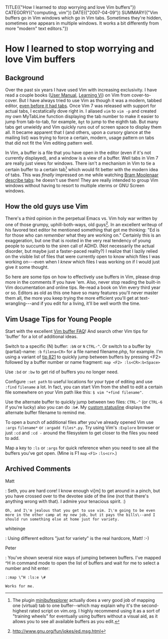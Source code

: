 TITLE({"How I learned to stop worrying and love Vim buffers"})
CATEGORY({"computing, vim"})
DATE({"2007-04-09"})
SUMMARY({"Vim buffers go in Vim windows which go in Vim tabs. Sometimes they're hidden, sometimes one appears in multiple windows. It works a bit differently from more "modern" text editors."})

How I learned to stop worrying and love Vim buffers
===================================================

Background
----------

Over the past six years I have used Vim with increasing exclusivity. I
have read a couple books ([User
Manual](http://vimdoc.sourceforge.net/htmldoc/usr_toc.html), [Learning
Vi](http://www.bookpool.com/sm/1565924266)) on Vim from cover-to-cover.
But I have always tried to use Vim as though it was a modern, tabbed
editor, [even before it had
tabs](http://www.vim.org/tips/tip.php?tip_id=173). Once Vim 7 was
released with support for actual tabs, I ecstatically dove right in. I
aliased `vim` to `vim -p` and created my own MyTabLine function
displaying the tab number to make it easier to jump from tab-to-tab, for
example, `8gt` to jump to the eighth tab. But many tabs get unwieldy and
Vim quickly runs out of screen space to display them all. It became
apparent that I (and others, upon a cursory glance at the mailing list)
was trying to force a certain, modern, usage pattern on tabs that did
not fit the Vim editing pattern well.

In Vim, a buffer is a file that you have open in the editor (even if
it\'s not currently displayed), and a window is a view of a buffer. Well
tabs in Vim 7 are really just views for windows. There isn\'t a
mechanism in Vim to tie a certain buffer to a certain tab[^1] which
would fit better with the modern idea of tabs. This was *finally*
impressed on me while watching [Bram Moolenaar describe
tabs](http://video.google.com/videoplay?docid=2538831956647446078#1h15m):
he doesn\'t use them! They are really intended to group Vim windows
without having to resort to multiple xterms or GNU Screen windows.

How the old guys use Vim
------------------------

There\'s a third opinion in the perpetual Emacs vs. Vim holy war written
by one of those grumpy, uphill-both-ways, old guys[^2]. In an excellent
writeup of his favored text editor he mentioned something that got me
thinking: \"Ed is for those who can *remember* what they are working
on.\" Certainly this is an exaggeration, but one that is rooted in the
very real tendency of young people to succumb to the siren call of ADHD.
(Not necessarily the actual disorder, but maybe just a faster-paced
reality?) I realize that I lazily relied on the visible list of files
that were currently open to know which files I was working on\-\--even
when I *knew* which files I was working on if I would just give it some
thought.

So here are some tips on how to effectively use buffers in Vim, please
drop more in the comments If you have \'em. Also, never stop reading the
built-in Vim documentation and online tips. Re-read a book on Vim every
third year or so. Editors as old as this one have so many features
you\'ll never master them all, the more you keep trying the more
efficient you\'ll get at text-wrangling---and if you edit for a living,
it\'ll be well worth the time.

Vim Usage Tips for Young People
-------------------------------

Start with the excellent [Vim buffer
FAQ](http://www.vim.org/tips/tip.php?tip_id=135)! And search other Vim
tips for \'buffer\' for a lot of additional ideas.

Switch to a specific (N) buffer: `:bN` or `N` `CTRL-^`. Or switch to a
buffer by (partial)-name: `:b` `filena<CR>` for a file named
filename.php, for example. I\'m using a variant of [tip
821](http://www.vim.org/tips/tip.php?tip_id=821) to quickly jump between
buffers by pressing \<F2\> followed by a buffer number or name fragment:
`map <F2> :ls<CR>:b<Space>`

Use `:bd` or `:bw` to get rid of buffers you no longer need.

Configure `:set path` to useful locations for your type of editing and
use `:find` `filename` a lot. In fact, you can start Vim from the shell
to edit a certain file somewhere on your Vim path like this:
`$ vim "+find filename"`.

Use the alternate buffer to quickly jump between two files: `CTRL-^` (or
`CTRL-6` if you\'re lucky) also you can do `:b#`. My [custom
statusline](https://github.com/whiteinge/dotfiles/blob/8d5ca5a/.vimrc#L239)
displays the alternate buffer filename to remind me.

To open a bunch of additional files after you\'ve already opened Vim use
`:args` `filename*` or `:argadd files*.py`. Try using Vim\'s `:Explore`
browser or just `:cd` and `:cd -` around the filesystem to get closer to
the files you need to add.

Map a key to `:ls` or `:args` for quick reference when you need to see
all the buffers you\'ve got open. (Mine is F1 `map` `<F1>` `:ls<cr>`.)

Archived Comments
-----------------

Matt

:   Seth, you are hard core! I know enough vi\[m\] to get around in a
    pinch, but you have crossed over to the devotee side of the line
    (not that there\'s anything wrong with that). I admire your
    tenacious spirit. :)

    Oh, and I\'m jealous that you get to use vim. I\'m going to be even
    more in the other camp at my new job, but it pays the bills\--and I
    should run something else at home just for variety.

whiteinge

:   Using different editors \"just for variety\" is the real hardcore,
    Matt! :-)

Peter

:   You\'ve shown several nice ways of jumping between buffers. I\'ve
    mapped \^H in command mode to open the list of buffers and wait for
    me to select a number and hit enter:

    ::map \^H :ls:e \#

    Works for me.

[^1]: The plugin
    [minibufexplorer](http://www.vim.org/scripts/script.php?script_id=159)
    actually does a very good job of mapping one (virtual) tab to one
    buffer\--which may explain why it\'s the second-highest rated script
    on vim.org. I highly recommend using it as a sort of \"training
    wheels\" for eventually using buffers without a visual aid, as it
    allows you to see all available buffers as you edit.

[^2]: <http://www.gnu.org/fun/jokes/ed.msg.html>
